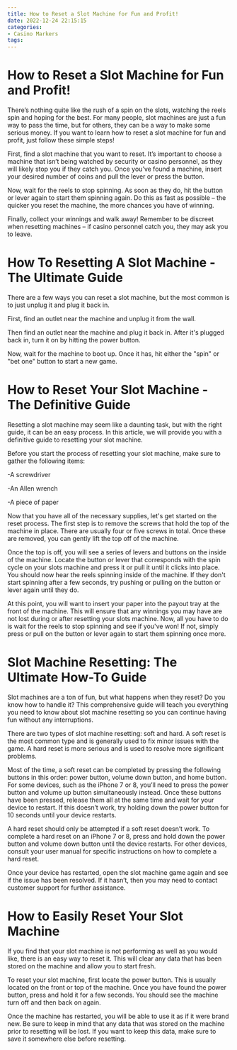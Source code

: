 ```yaml
---
title: How to Reset a Slot Machine for Fun and Profit!
date: 2022-12-24 22:15:15
categories:
- Casino Markers
tags:
---
```



#  How to Reset a Slot Machine for Fun and Profit!

There’s nothing quite like the rush of a spin on the slots, watching the reels spin and hoping for the best. For many people, slot machines are just a fun way to pass the time, but for others, they can be a way to make some serious money. If you want to learn how to reset a slot machine for fun and profit, just follow these simple steps!

First, find a slot machine that you want to reset. It’s important to choose a machine that isn’t being watched by security or casino personnel, as they will likely stop you if they catch you. Once you’ve found a machine, insert your desired number of coins and pull the lever or press the button.

Now, wait for the reels to stop spinning. As soon as they do, hit the button or lever again to start them spinning again. Do this as fast as possible – the quicker you reset the machine, the more chances you have of winning.

Finally, collect your winnings and walk away! Remember to be discreet when resetting machines – if casino personnel catch you, they may ask you to leave.

#  How To Resetting A Slot Machine - The Ultimate Guide

There are a few ways you can reset a slot machine, but the most common is to just unplug it and plug it back in.

First, find an outlet near the machine and unplug it from the wall.

Then find an outlet near the machine and plug it back in. After it's plugged back in, turn it on by hitting the power button.

Now, wait for the machine to boot up. Once it has, hit either the "spin" or "bet one" button to start a new game.

#  How to Reset Your Slot Machine - The Definitive Guide

 Resetting a slot machine may seem like a daunting task, but with the right guide, it can be an easy process. In this article, we will provide you with a definitive guide to resetting your slot machine.

Before you start the process of resetting your slot machine, make sure to gather the following items:

-A screwdriver

-An Allen wrench

-A piece of paper

Now that you have all of the necessary supplies, let's get started on the reset process. The first step is to remove the screws that hold the top of the machine in place. There are usually four or five screws in total. Once these are removed, you can gently lift the top off of the machine.

Once the top is off, you will see a series of levers and buttons on the inside of the machine. Locate the button or lever that corresponds with the spin cycle on your slots machine and press it or pull it until it clicks into place. You should now hear the reels spinning inside of the machine. If they don't start spinning after a few seconds, try pushing or pulling on the button or lever again until they do.

At this point, you will want to insert your paper into the payout tray at the front of the machine. This will ensure that any winnings you may have are not lost during or after resetting your slots machine. Now, all you have to do is wait for the reels to stop spinning and see if you've won! If not, simply press or pull on the button or lever again to start them spinning once more.

#  Slot Machine Resetting: The Ultimate How-To Guide

Slot machines are a ton of fun, but what happens when they reset? Do you know how to handle it? This comprehensive guide will teach you everything you need to know about slot machine resetting so you can continue having fun without any interruptions.

There are two types of slot machine resetting: soft and hard. A soft reset is the most common type and is generally used to fix minor issues with the game. A hard reset is more serious and is used to resolve more significant problems.

Most of the time, a soft reset can be completed by pressing the following buttons in this order: power button, volume down button, and home button. For some devices, such as the iPhone 7 or 8, you’ll need to press the power button and volume up button simultaneously instead. Once these buttons have been pressed, release them all at the same time and wait for your device to restart. If this doesn’t work, try holding down the power button for 10 seconds until your device restarts.

A hard reset should only be attempted if a soft reset doesn’t work. To complete a hard reset on an iPhone 7 or 8, press and hold down the power button and volume down button until the device restarts. For other devices, consult your user manual for specific instructions on how to complete a hard reset.

Once your device has restarted, open the slot machine game again and see if the issue has been resolved. If it hasn’t, then you may need to contact customer support for further assistance.

#  How to Easily Reset Your Slot Machine

If you find that your slot machine is not performing as well as you would like, there is an easy way to reset it. This will clear any data that has been stored on the machine and allow you to start fresh.

To reset your slot machine, first locate the power button. This is usually located on the front or top of the machine. Once you have found the power button, press and hold it for a few seconds. You should see the machine turn off and then back on again.

Once the machine has restarted, you will be able to use it as if it were brand new. Be sure to keep in mind that any data that was stored on the machine prior to resetting will be lost. If you want to keep this data, make sure to save it somewhere else before resetting.